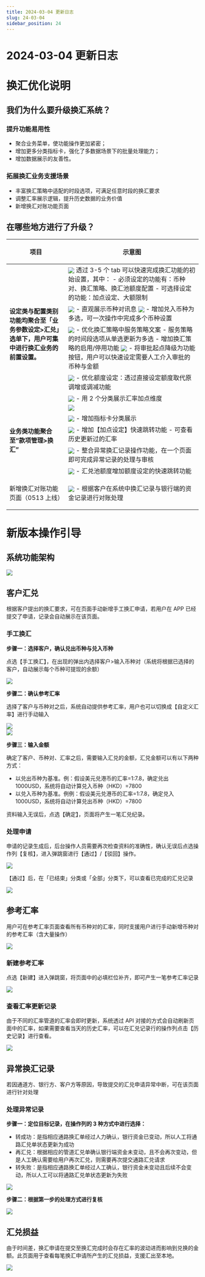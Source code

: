 ```yaml
---
title: 2024-03-04 更新日志
slug: 24-03-04
sidebar_position: 24
---
```



# 2024-03-04 更新日志

# 换汇优化说明

## 我们为什么要升级换汇系统？

### 提升功能易用性

- 聚合业务菜单，使功能操作更加紧密；
- 增加更多分类指标卡，强化了多数据场景下的批量处理能力；
- 增加数据展示的友善性。

### 拓展换汇业务支援场景

- 丰富换汇策略中适配的时段选项，可满足任意时段的换汇要求
- 调整汇率展示逻辑，提升历史数据的业务价值
- 新增换汇对账功能页面

## 在哪些地方进行了升级？

<table header_row="1">
<colgroup>
<col width="255"/>
<col width="726"/>
</colgroup>
<thead>
<tr><th><p>项目</p></th><th><p>示意图</p></th></tr>
</thead>
<tbody>
<tr><td rowspan="5"><p><b>设定类与配置类别功能均聚合至「业务参数设定&gt;汇兑」选单下，用户可集中进行换汇业务的前置设置。</b></p></td><td><img src="/assets/Vpt9bDz6XoV1FGxLgHXcySTSnJf.png" src-width="2870" src-height="1258" align="center"/>
透过 3-5 个 tab 可以快速完成换汇功能的初始设置，其中：
- 必须设定的功能有：币种对、换汇策略、换汇池额度配置
- 可选择设定的功能：加点设定、大额限制</td></tr>
<tr><td><img src="/assets/VuyjbzienoArsgxFPhrc4BqWn7e.png" src-width="2860" src-height="1324" align="center"/>
- 直观展示币种对讯息
<img src="/assets/AgjubHOD0o9s6Gxp4rjcIa9DnMd.png" src-width="2858" src-height="1294" align="center"/>
- 增加兑入币种为多选，可一次操作中完成多个币种设置</td></tr>
<tr><td><img src="/assets/Oy8dbRMxJoui0ExEYlCcsDPdnAf.gif" src-width="2116" src-height="980" align="center"/>
- 优化换汇策略中服务策略文案
- 服务策略的时间段选项从单选更新为多选
- 增加换汇策略的启用/停用功能
<img src="/assets/Q39GbopaJopjtRxAHCGcoujtnBf.png" src-width="2864" src-height="1316" align="center"/>
- 将审批起点降级为功能按钮，用户可以快速设定需要人工介入审批的币种与金额</td></tr>
<tr><td><img src="/assets/MWKVbo6jeoDf4IxDbsScm6Mcnkc.gif" src-width="2170" src-height="956" align="center"/>
- 优化额度设定：透过直接设定额度取代原调增或调减功能</td></tr>
<tr><td><img src="/assets/WqevbRd5CoiG2YxCU8EcWmQCnse.gif" src-width="2126" src-height="976" align="center"/>
- 用 2 个分类展示汇率加点维度</td></tr>
<tr><td rowspan="5"><p><b>业务类功能聚合至“款项管理&gt;换汇”</b></p></td><td><img src="/assets/KqmdbEK2yoZVRKxDvOacg6yfnNh.png" src-width="2852" src-height="1328" align="center"/></td></tr>
<tr><td><img src="/assets/WRCObptbFooDhuxMKi6cthHtnKf.png" src-width="2870" src-height="1322" align="center"/>
- 增加指标卡分类展示</td></tr>
<tr><td><img src="/assets/YBHXb0dQoodH4sx27W9csoGwnDd.gif" src-width="2132" src-height="974" align="center"/>
- 增加【加点设定】快速跳转功能
- 可查看历史更新过的汇率</td></tr>
<tr><td><img src="/assets/M4k6bwSQioMidtxlAA7cVH30nMh.png" src-width="2370" src-height="1196" align="center"/>
- 整合异常换汇记录操作功能，在一个页面即可完成异常记录的处理与审核</td></tr>
<tr><td><img src="/assets/QJG3blcwuoRlGQx9fP8ctZP8nzx.gif" src-width="2118" src-height="978" align="center"/>
- 汇兑池额度增加额度设定的快速跳转功能</td></tr>
<tr><td><p>新增换汇对账功能页面（0513 上线）</p></td><td><img src="/assets/C4DAbSkGjoJJkAxr6dlcdb8Pn3e.png" src-width="2352" src-height="1166" align="center"/>
- 根据客户在系统中换汇记录与银行端的资金记录进行对账处理</td></tr>
</tbody>
</table>

## 
## 
# 新版本操作引导

## 系统功能架构

<img src="/assets/DduYwgsglhCrW6bfjtvcU9xxnpf-board.png"/>

## 客户汇兑

根据客户提出的换汇要求，可在页面手动新增手工换汇申请，若用户在 APP 已经提交了申请，记录会自动展示在该页面。

### 手工换汇

<b>步骤一：选择客户，确认兑出币种与兑入币种</b>

点选【手工换汇】，在出现的弹出内选择客户&gt;输入币种对（系统将根据已选择的客户，自动展示每个币种可提现的余额）

<img src="/assets/Kq7xb4n8eoQIkxxKiGVcuXJ4nCc.png" src-width="3830" src-height="1854" align="center"/>

<b>步骤二：确认参考汇率</b>

选择了客户与币种对之后，系统自动提供参考汇率，用户也可以切换成【自定义汇率】进行手动输入

<div class="flex gap-3 columns-2" column-size="2">
<div class="w-[50%]" width-ratio="50">
<img src="/assets/M6jybjwk8oTi5vxsQDxcAdt1n4g.png" src-width="3328" src-height="1772" align="center"/>
</div>
<div class="w-[50%]" width-ratio="50">
<img src="/assets/TZU0bfegKozjzaxHyXtclUqWndd.png" src-width="3322" src-height="1776" align="center"/>
</div>
</div>

<b>步骤三：输入金额</b>

确定了客户、币种对、汇率之后，需要输入汇兑的金额，汇兑金额可以有以下两种方式：

- 以兑出币种为基准。例：假设美元兑港币的汇率=1:7.8，确定兑出 1000USD，系统将自动计算兑入币种（HKD）=7800
- 以兑入币种为基准。例例：假设美元兑港币的汇率=1:7.8，确定兑入 1000USD，系统将自动计算兑出币种（HKD）=7800

资料输入无误后，点选【确定】，页面将产生一笔汇兑纪录。

### 处理申请

申请的记录生成后，后台操作人员需要再次检查资料的准确性，确认无误后点选操作列【复核】，进入弹跳窗进行【通过】/【驳回】操作。

<img src="/assets/V8jubkYfjoZ9gGxVs1McxfCwnzb.png" src-width="3828" src-height="1858" align="center"/>

【通过】后，在「已结束」分类或「全部」分类下，可以查看已完成的汇兑记录

<img src="/assets/EwpabJxeBoPDePx6qZVctFSnn5c.png" src-width="3314" src-height="1052" align="center"/>

## 参考汇率

用户可在参考汇率页面查看所有币种对的汇率，同时支援用户进行手动新增币种对的参考汇率（含大量操作）

<img src="/assets/O5labPB5Fo6wIzxT8Cdc4ZSVnbg.png" src-width="3836" src-height="1860" align="center"/>

### 新建参考汇率

点选【新建】进入弹跳窗，将页面中的必填栏位补齐，即可产生一笔参考汇率记录

<img src="/assets/FddhbcyQJoPBusxbVkrcC9f5n0b.png" src-width="3828" src-height="1864" align="center"/>

### 查看汇率更新记录

由于不同的汇率管道的汇率会即时更新，系统透过 API 对接的方式会自动刷新页面中的汇率，如果需要查看当天的历史汇率，可以在汇兑记录行的操作列点击【历史记录】进行查看。

<img src="/assets/JUAIb26IOoJPp8xdgFlcDLvyn7e.png" src-width="3322" src-height="1770" align="center"/>

## 异常换汇记录

若因通道方、银行方、客户方等原因，导致提交的汇兑申请异常中断，可在该页面进行针对处理

### 处理异常记录

<b>步骤一：定位目标记录，在操作列的 3 种方式中进行选择：</b>

- 转成功：是指相应通路换汇单经过人力确认，银行资金已变动，所以人工将通路汇兑单状态更新为成功
- 再汇兑：根据相应的管道汇兑单确认银行端资金未变动，且不会再次变动，但是人工确认需要给用户再次汇兑，则需要再次提交通路汇兑请求
- 转失败：是指相应通路换汇单经过人工确认，银行资金未变动且后续不会变动，所以人工可以将通路汇兑单状态更新为失败

<img src="/assets/UHyubshqbo4l2mxMoIrczoKdncg.png" src-width="2366" src-height="1220" align="center"/>

<b>步骤二：根据第一步的处理方式进行复核</b>

<img src="/assets/CgdBbGm4AoWVzcxNRo3cF5wWnHu.png" src-width="2370" src-height="1198" align="center"/>

## 汇兑损益

由于时间差，换汇申请在提交至换汇完成时会存在汇率的波动进而影响到兑换的金额。此页面用于查看每笔换汇申请所产生的汇兑损益，支援汇出至本地。

<img src="/assets/F9pVbULOMoehLyxV3eDck5Drnad.png" src-width="2344" src-height="1210" align="center"/>

